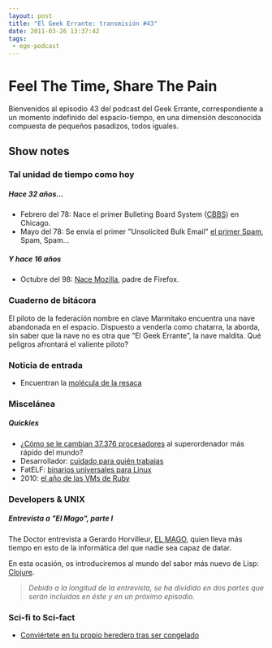 ```yaml
---
layout: post
title: "El Geek Errante: transmisión #43"
date: 2011-03-26 13:37:42
tags:
 - ege-podcast
---
```


# Feel The Time, Share The Pain
Bienvenidos al episodio 43 del podcast del Geek Errante, correspondiente a un momento indefinido del espacio-tiempo, en una dimensión desconocida compuesta de pequeños pasadizos, todos iguales.

## Show notes

### Tal unidad de tiempo como hoy

##### Hace 32 años...
- Febrero del 78: Nace el primer Bulleting Board System ([CBBS](https://en.wikipedia.org/wiki/CBBS)) en Chicago.
- Mayo del 78: Se envía el primer "Unsolicited Bulk Email" [el primer Spam](http://email-museum.com/2011/10/06/first-spam-was-in-1978/), Spam, Spam...

##### Y hace 16 años
- Octubre del 98: [Nace Mozilla](http://www-archive.mozilla.org/roadmap/roadmap-26-Oct-1998.html), padre de Firefox.

### Cuaderno de bitácora
El piloto de la federación nombre en clave Marmitako encuentra una nave abandonada en el espacio.  Dispuesto a venderla como chatarra, la aborda, sin saber que la nave no es otra que “El Geek Errante”, la nave maldita. Qué peligros afrontará el valiente piloto?

### Noticia de entrada
- Encuentran la [molécula de la resaca](http://www.livescience.com/8221-hangover-molecule-brain.html)

### Miscelánea

##### Quickies
- ¿[Cómo se le cambian 37.376 procesadores](https://hipertextual.com/archivo/2009/11/como-se-le-cambian-37376-procesadores-al-superordenador-mas-rapido-del-mundo/) al superordenador más rápido del mundo?
- Desarrollador: [cuidado para quién trabajas](http://www.eweek.com/careers/madoff-developers-be-careful-who-you-code-for.html)
- FatELF: [binarios universales para Linux](http://softlibre.barrapunto.com/article.pl?sid=09/10/25/0722230&from=rss)
- 2010: [el año de las VMs de Ruby](https://developers.slashdot.org/story/09/11/22/1423221/The-State-of-Ruby-VMs-mdash-Ruby-Renaissance)

### Developers & UNIX

##### Entrevista a "El Mago", parte I
The Doctor entrevista a Gerardo Horvilleur, [EL MAGO](http://www.simplej.com/), quien lleva más tiempo en esto de la informática del que nadie sea capaz de datar.

En esta ocasión, os introduciremos al mundo del sabor más nuevo de Lisp: [Clojure](https://clojure.org/).

> *Debido a la longitud de la entrevista, se ha dividido en dos partes que serán incluídas en éste y en un próximo episodio.*

### Sci-fi to Sci-fact
- [Conviértete en tu propio heredero tras ser congelado](https://idle.slashdot.org/story/09/11/16/189255/Become-Your-Own-Heir-After-Being-Frozen)

